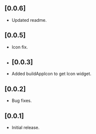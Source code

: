 ## [0.0.6]

* Updated readme.

## [0.0.5]

* Icon fix.

* ## [0.0.3]
* Added buildAppIcon to get Icon widget.

## [0.0.2]

* Bug fixes.

## [0.0.1]

* Initial release.
